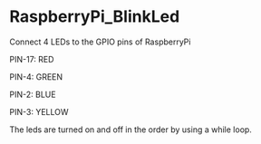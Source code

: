 # RaspberryPi_BlinkLed
Connect 4 LEDs to the GPIO pins of RaspberryPi

PIN-17: RED

PIN-4: GREEN

PIN-2: BLUE

PIN-3: YELLOW

The leds are turned on and off in the order by using a while loop.
